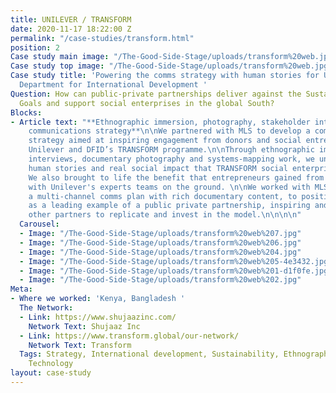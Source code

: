 ```yaml
---
title: UNILEVER / TRANSFORM
date: 2020-11-17 18:22:00 Z
permalink: "/case-studies/transform.html"
position: 2
Case study main image: "/The-Good-Side-Stage/uploads/transform%20web.jpg"
Case study top image: "/The-Good-Side-Stage/uploads/transform%20web.jpg"
Case study title: 'Powering the comms strategy with human stories for Unilever and
  Department for International Development '
Question: How can public-private partnerships deliver against the Sustainable Development
  Goals and support social enterprises in the global South?
Blocks:
- Article text: "**Ethnographic immersion, photography, stakeholder interviews and
    communications strategy**\n\nWe partnered with MLS to develop a communications
    strategy aimed at inspiring engagement from donors and social entrepreneurs for
    Unilever and DFID’s TRANSFORM programme.\n\nThrough ethnographic immersion, multi-stakeholder
    interviews, documentary photography and systems-mapping work, we uncovered the
    human stories and real social impact that TRANSFORM social enterprises were making.
    We also brought to life the benefit that entrepreneurs gained from partnering
    with Unilever's experts teams on the ground. \n\nWe worked with MLS to populate
    a multi-channel comms plan with rich documentary content, to position TRANSFORM
    as a leading example of a public private partnership, inspiring and equipping
    other partners to replicate and invest in the model.\n\n\n\n"
  Carousel:
  - Image: "/The-Good-Side-Stage/uploads/transform%20web%207.jpg"
  - Image: "/The-Good-Side-Stage/uploads/transform%20web%206.jpg"
  - Image: "/The-Good-Side-Stage/uploads/transform%20web%204.jpg"
  - Image: "/The-Good-Side-Stage/uploads/transform%20web%205-4e3432.jpg"
  - Image: "/The-Good-Side-Stage/uploads/transform%20web%201-d1f0fe.jpg"
  - Image: "/The-Good-Side-Stage/uploads/transform%20web%202.jpg"
Meta:
- Where we worked: 'Kenya, Bangladesh '
  The Network:
  - Link: https://www.shujaazinc.com/
    Network Text: Shujaaz Inc
  - Link: https://www.transform.global/our-network/
    Network Text: Transform
  Tags: Strategy, International development, Sustainability, Ethnography, Qualitative,
    Technology
layout: case-study
---
```


